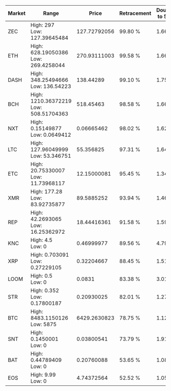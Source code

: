 | Market | Range | Price| Retracement | Doubles to 50% |
| --- | --- | --- | --- | --- |
| ZEC | High: 297<br />Low: 127.39645484 | 127.72792056 | 99.80 % | 1.66 |
| ETH | High: 628.19050386<br />Low: 269.4258044 | 270.93111003 | 99.58 % | 1.66 |
| DASH | High: 348.25494666<br />Low: 136.54223 | 138.44289 | 99.10 % | 1.75 |
| BCH | High: 1210.36372219<br />Low: 508.51704363 | 518.45463 | 98.58 % | 1.66 |
| NXT | High: 0.15149877<br />Low: 0.0649412 | 0.06665462 | 98.02 % | 1.62 |
| LTC | High: 127.96049999<br />Low: 53.346751 | 55.356825 | 97.31 % | 1.64 |
| ETC | High: 20.75330007<br />Low: 11.73968117 | 12.15000081 | 95.45 % | 1.34 |
| XMR | High: 177.28<br />Low: 83.92735877 | 89.5885252 | 93.94 % | 1.46 |
| REP | High: 42.2693065<br />Low: 16.25362972 | 18.44416361 | 91.58 % | 1.59 |
| KNC | High: 4.5<br />Low: 0 | 0.46999977 | 89.56 % | 4.79 |
| XRP | High: 0.703091<br />Low: 0.27229105 | 0.32204667 | 88.45 % | 1.51 |
| LOOM | High: 0.5<br />Low: 0 | 0.0831 | 83.38 % | 3.01 |
| STR | High: 0.352<br />Low: 0.17800187 | 0.20930025 | 82.01 % | 1.27 |
| BTC | High: 8483.1150126<br />Low: 5875 | 6429.2630823 | 78.75 % | 1.12 |
| SNT | High: 0.1450001<br />Low: 0 | 0.03800541 | 73.79 % | 1.91 |
| BAT | High: 0.44789409<br />Low: 0 | 0.20760088 | 53.65 % | 1.08 |
| EOS | High: 9.99<br />Low: 0 | 4.74372564 | 52.52 % | 1.05 |
